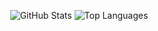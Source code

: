 <div align=center>

![GitHub Stats](https://github-readme-stats.vercel.app/api?username=aidlran&show_icons=true&count_private=true&include_all_commits=true&custom_title=Aidan's%20GitHub%20Stats&card_width=0&line_height=24&theme=radical&hide_border=true)
![Top Languages](https://github-readme-stats.vercel.app/api/top-langs?username=aidlran&hide=markdown,xml&langs_count=8&layout=compact&theme=radical&hide_border=true)

</div>
